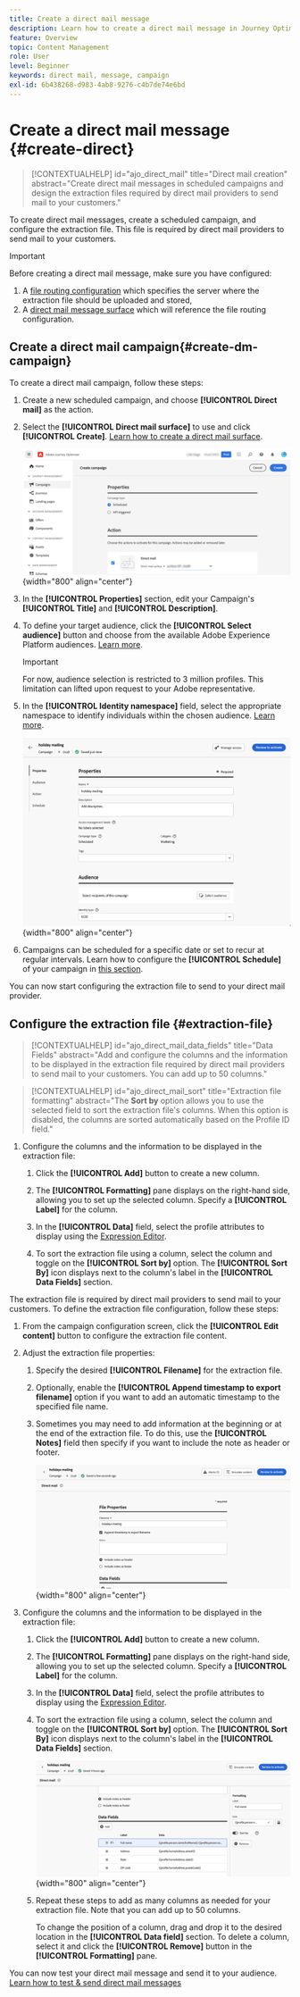 ```yaml
---
title: Create a direct mail message
description: Learn how to create a direct mail message in Journey Optimizer
feature: Overview
topic: Content Management
role: User
level: Beginner
keywords: direct mail, message, campaign
exl-id: 6b438268-d983-4ab8-9276-c4b7de74e6bd
---
```

# Create a direct mail message {#create-direct}

>[!CONTEXTUALHELP]
>id="ajo_direct_mail"
>title="Direct mail creation"
>abstract="Create direct mail messages in scheduled campaigns and design the extraction files required by direct mail providers to send mail to your customers."

To create direct mail messages, create a scheduled campaign, and configure the extraction file. This file is required by direct mail providers to send mail to your customers.

>[!IMPORTANT]
>
>Before creating a direct mail message, make sure you have configured:
>
>1. A [file routing configuration](../direct-mail/direct-mail-configuration.md#file-routing-configuration) which specifies the server where the extraction file should be uploaded and stored,
>1. A [direct mail message surface](../direct-mail/direct-mail-configuration.md#direct-mail-surface) which will reference the file routing configuration.


## Create a direct mail campaign{#create-dm-campaign}

To create a direct mail campaign, follow these steps:

1. Create a new scheduled campaign, and choose **[!UICONTROL Direct mail]** as the action.

1. Select the **[!UICONTROL Direct mail surface]** to use and click **[!UICONTROL Create]**. [Learn how to create a direct mail surface](direct-mail-configuration.md#direct-mail-surface).

   ![](assets/direct-mail-campaign.png){width="800" align="center"}

1. In the **[!UICONTROL Properties]** section, edit your Campaign's **[!UICONTROL Title]** and **[!UICONTROL Description]**.

1. To define your target audience, click the **[!UICONTROL Select audience]** button and choose from the available Adobe Experience Platform audiences. [Learn more](../audience/about-audiences.md).

   >[!IMPORTANT]
   >
   >For now, audience selection is restricted to 3 million profiles. This limitation can lifted upon request to your Adobe representative.

1. In the **[!UICONTROL Identity namespace]** field, select the appropriate namespace to identify individuals within the chosen audience. [Learn more](../event/about-creating.md#select-the-namespace).

   ![](assets/direct-mail-campaign-properties.png){width="800" align="center"}

1. Campaigns can be scheduled for a specific date or set to recur at regular intervals. Learn how to configure the **[!UICONTROL Schedule]** of your campaign in [this section](../campaigns/create-campaign.md#schedule). 
    
You can now start configuring the extraction file to send to your direct mail provider.

## Configure the extraction file {#extraction-file}

>[!CONTEXTUALHELP]
>id="ajo_direct_mail_data_fields"
>title="Data Fields"
>abstract="Add and configure the columns and the information to be displayed in the extraction file required by direct mail providers to send mail to your customers. You can add up to 50 columns."

>[!CONTEXTUALHELP]
>id="ajo_direct_mail_sort"
>title="Extraction file formatting"
>abstract="The <b>Sort by</b> option allows you to use the selected field to sort the extraction file's columns. When this option is disabled, the columns are sorted automatically based on the Profile ID field."

1. Configure the columns and the information to be displayed in the extraction file:

   1. Click the **[!UICONTROL Add]** button to create a new column.

   1. The **[!UICONTROL Formatting]** pane displays on the right-hand side, allowing you to set up the selected column. Specify a **[!UICONTROL Label]** for the column.
   
   1. In the **[!UICONTROL Data]** field, select the profile attributes to display using the [Expression Editor](../personalization/personalization-build-expressions.md).

   1. To sort the extraction file using a column, select the column and toggle on the **[!UICONTROL Sort by]** option. The **[!UICONTROL Sort By]** icon displays next to the column's label in the **[!UICONTROL Data Fields]** section.







The extraction file is required by direct mail providers to send mail to your customers. To define the extraction file configuration, follow these steps:

1. From the campaign configuration screen, click the **[!UICONTROL Edit content]** button to configure the extraction file content.

1. Adjust the extraction file properties:

   1. Specify the desired **[!UICONTROL Filename]** for the extraction file.
   
   1. Optionally, enable the **[!UICONTROL Append timestamp to export filename]** option if you want to add an automatic timestamp to the specified file name.

   1. Sometimes you may need to add information at the beginning or at the end of the extraction file. To do this, use the **[!UICONTROL Notes]** field then specify if you want to include the note as header or footer.

      ![](assets/direct-mail-properties.png){width="800" align="center"}

1. Configure the columns and the information to be displayed in the extraction file:

   1. Click the **[!UICONTROL Add]** button to create a new column.

   1. The **[!UICONTROL Formatting]** pane displays on the right-hand side, allowing you to set up the selected column. Specify a **[!UICONTROL Label]** for the column.
   
   1. In the **[!UICONTROL Data]** field, select the profile attributes to display using the [Expression Editor](../personalization/personalization-build-expressions.md).

   1. To sort the extraction file using a column, select the column and toggle on the **[!UICONTROL Sort by]** option. The **[!UICONTROL Sort By]** icon displays next to the column's label in the **[!UICONTROL Data Fields]** section.

      ![](assets/direct-mail-content.png){width="800" align="center"}

   1. Repeat these steps to add as many columns as needed for your extraction file. Note that you can add up to 50 columns.

      To change the position of a column, drag and drop it to the desired location in the **[!UICONTROL Data field]** section. To delete a column, select it and click the **[!UICONTROL Remove]** button in the **[!UICONTROL Formatting]** pane.

You can now test your direct mail message and send it to your audience. [Learn how to test & send direct mail messages](test-send-direct-mail.md)
